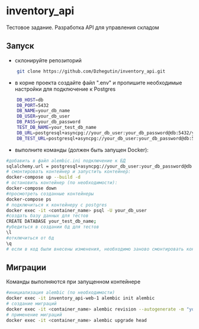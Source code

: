 # inventory_api

Тестовое задание. Разработка API для управления складом
## Запуск
- склонируйте репозиторий
```bash
    git clone https://github.com/Dzhegutin/inventory_api.git
```
- в корне проекта создайте файл ".env" и пропишите необходимые настройки для подключение к Postgres
```bash
    DB_HOST=db
    DB_PORT=5432
    DB_NAME=your_db_name
    DB_USER=your_db_user
    DB_PASS=your_db_password
    TEST_DB_NAME=your_test_db_name
    DB_URL=postgresql+asyncpg://your_db_user:your_db_password@db:5432/your_db_name
    DB_TEST_URL=postgresql+asyncpg://your_db_user:your_db_password@db:5432/your_test_db_name
```
- выполните команды (должен быть запущен Docker):
```bash
#добавить в файл alembic.ini подключение к БД
sqlalchemy.url = postgresql+asyncpg://your_db_user:your_db_password@db:5432/your_db_name
# смонтировать контейнер и запустить контейнер:
docker-compose up --build -d
# остановить контейнер (по необходимости):
docker-compose down
#просмотреть созданные контейнеры
docker-compose ps
# подключиться к контейнеру с postgres
docker exec -it <container_name> psql -U your_db_user
#создать базу данных для тестов
CREATE DATABASE your_test_db_name;
#убедиться в создании бд для тестов
\l
#отключиться от бд
\q
# если в код были внесены изменения, необходимо заново смонтировать контейнер
```

## Миграции
Команды выполняются при запущенном контейнере
```bash
#инициализация alembic (по необходимости)
docker exec -it inventory_api-web-1 alembic init alembic
# создание миграций
docker exec -it <container_name> alembic revision --autogenerate -m "your comment"
# применение миграций
docker exec -it <container_name> alembic upgrade head

```
